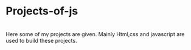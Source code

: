 # Projects-of-js 
<br> Here some of my projects are given. Mainly Html,css and javascript are used to build these projects.
